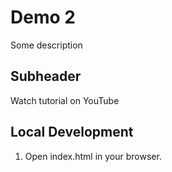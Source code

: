 # Demo 2

Some description

## Subheader

Watch tutorial on YouTube

## Local Development

1. Open index.html in your browser.